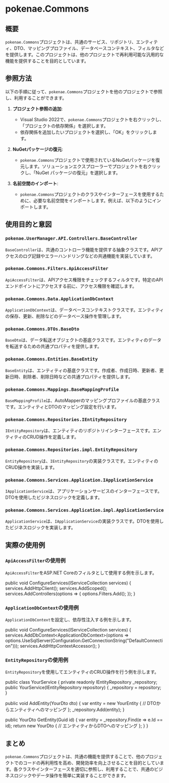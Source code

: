 ﻿# pokenae.Commons

## 概要

`pokenae.Commons`プロジェクトは、共通のサービス、リポジトリ、エンティティ、DTO、マッピングプロファイル、データベースコンテキスト、フィルタなどを提供します。このプロジェクトは、他のプロジェクトで再利用可能な汎用的な機能を提供することを目的としています。

## 参照方法

以下の手順に従って、`pokenae.Commons`プロジェクトを他のプロジェクトで参照し、利用することができます。

1. **プロジェクト参照の追加**:
   - Visual Studio 2022で、`pokenae.Commons`プロジェクトを右クリックし、「プロジェクトの依存関係」を選択します。
   - 依存関係を追加したいプロジェクトを選択し、「OK」をクリックします。

2. **NuGetパッケージの復元**:
   - `pokenae.Commons`プロジェクトで使用されているNuGetパッケージを復元します。ソリューションエクスプローラーでプロジェクトを右クリックし、「NuGet パッケージの復元」を選択します。

3. **名前空間のインポート**:
   - `pokenae.Commons`プロジェクトのクラスやインターフェースを使用するために、必要な名前空間をインポートします。例えば、以下のようにインポートします。




## 使用目的と意図

### `pokenae.UserManager.API.Controllers.BaseController`

`BaseController`は、共通のコントローラ機能を提供する抽象クラスです。APIアクセスのログ記録やエラーハンドリングなどの共通機能を実装しています。

### `pokenae.Commons.Filters.ApiAccessFilter`

`ApiAccessFilter`は、APIアクセス権限をチェックするフィルタです。特定のAPIエンドポイントにアクセスする前に、アクセス権限を確認します。

### `pokenae.Commons.Data.ApplicationDbContext`

`ApplicationDbContext`は、データベースコンテキストクラスです。エンティティの保存、更新、削除などのデータベース操作を管理します。

### `pokenae.Commons.DTOs.BaseDto`

`BaseDto`は、データ転送オブジェクトの基底クラスです。エンティティのデータを転送するための共通プロパティを提供します。

### `pokenae.Commons.Entities.BaseEntity`

`BaseEntity`は、エンティティの基底クラスです。作成者、作成日時、更新者、更新日時、削除者、削除日時などの共通プロパティを提供します。

### `pokenae.Commons.Mappings.BaseMappingProfile`

`BaseMappingProfile`は、AutoMapperのマッピングプロファイルの基底クラスです。エンティティとDTOのマッピング設定を行います。

### `pokenae.Commons.Repositories.IEntityRepository`

`IEntityRepository`は、エンティティのリポジトリインターフェースです。エンティティのCRUD操作を定義します。

### `pokenae.Commons.Repositories.impl.EntityRepository`

`EntityRepository`は、`IEntityRepository`の実装クラスです。エンティティのCRUD操作を実装します。

### `pokenae.Commons.Services.Application.IApplicationService`

`IApplicationService`は、アプリケーションサービスのインターフェースです。DTOを使用したビジネスロジックを定義します。

### `pokenae.Commons.Services.Application.impl.ApplicationService`

`ApplicationService`は、`IApplicationService`の実装クラスです。DTOを使用したビジネスロジックを実装します。

## 実際の使用例

### `ApiAccessFilter`の使用例

`ApiAccessFilter`をASP.NET Coreのフィルタとして使用する例を示します。

public void ConfigureServices(IServiceCollection services) { services.AddHttpClient(); services.AddScoped<ApiAccessFilter>();
services.AddControllers(options =>
{
    options.Filters.Add<ApiAccessFilter>();
});
}

### `ApplicationDbContext`の使用例

`ApplicationDbContext`を設定し、依存性注入する例を示します。

public void ConfigureServices(IServiceCollection services) { services.AddDbContext<ApplicationDbContext<YourDbContext>>(options => options.UseSqlServer(Configuration.GetConnectionString("DefaultConnection")));
services.AddHttpContextAccessor();
}

### `EntityRepository`の使用例

`EntityRepository`を使用してエンティティのCRUD操作を行う例を示します。

public class YourService { private readonly IEntityRepository<YourEntity> _repository;
public YourService(IEntityRepository<YourEntity> repository)
{
    _repository = repository;
}

public void AddEntity(YourDto dto)
{
    var entity = new YourEntity
    {
        // DTOからエンティティへのマッピング
    };
    _repository.Add(entity);
}

public YourDto GetEntity(Guid id)
{
    var entity = _repository.Find(e => e.Id == id);
    return new YourDto
    {
        // エンティティからDTOへのマッピング
    };
}
}

## まとめ

`pokenae.Commons`プロジェクトは、共通の機能を提供することで、他のプロジェクトでのコードの再利用性を高め、開発効率を向上させることを目的としています。各クラスやインターフェースを適切に参照し、利用することで、共通のビジネスロジックやデータ操作を簡単に実装することができます。
